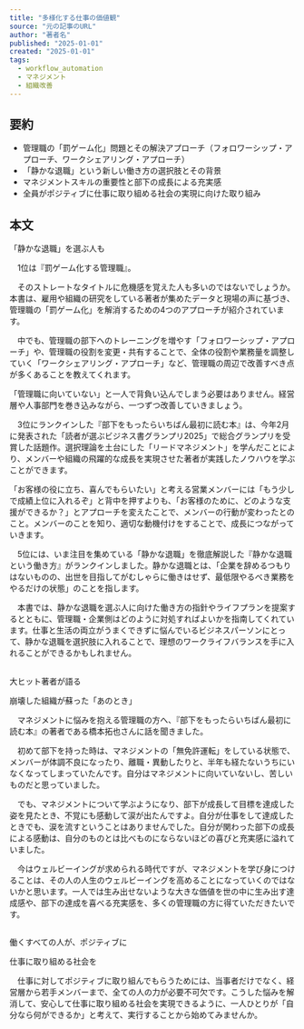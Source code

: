 ```yaml
---
title: "多様化する仕事の価値観"
source: "元の記事のURL"
author: "著者名"
published: "2025-01-01"
created: "2025-01-01"
tags:
  - workflow_automation
  - マネジメント
  - 組織改善
---
```


## 要約

- 管理職の「罰ゲーム化」問題とその解決アプローチ（フォロワーシップ・アプローチ、ワークシェアリング・アプローチ）
- 「静かな退職」という新しい働き方の選択肢とその背景
- マネジメントスキルの重要性と部下の成長による充実感
- 全員がポジティブに仕事に取り組める社会の実現に向けた取り組み

## 本文

「静かな退職」を選ぶ人も

　1位は『罰ゲーム化する管理職』。

　そのストレートなタイトルに危機感を覚えた人も多いのではないでしょうか。本書は、雇用や組織の研究をしている著者が集めたデータと現場の声に基づき、管理職の「罰ゲーム化」を解消するための4つのアプローチが紹介されています。

　中でも、管理職の部下へのトレーニングを増やす「フォロワーシップ・アプローチ」や、管理職の役割を変更・共有することで、全体の役割や業務量を調整していく「ワークシェアリング・アプローチ」など、管理職の周辺で改善すべき点が多くあることを教えてくれます。

「管理職に向いていない」と一人で背負い込んでしまう必要はありません。経営層や人事部門を巻き込みながら、一つずつ改善していきましょう。

　3位にランクインした『部下をもったらいちばん最初に読む本』は、今年2月に発表された「読者が選ぶビジネス書グランプリ2025」で総合グランプリを受賞した話題作。選択理論を土台にした「リードマネジメント」を学んだことにより、メンバーや組織の飛躍的な成長を実現させた著者が実践したノウハウを学ぶことができます。

「お客様の役に立ち、喜んでもらいたい」と考える営業メンバーには「もう少しで成績上位に入れるぞ」と背中を押すよりも、「お客様のために、どのような支援ができるか？」とアプローチを変えたことで、メンバーの行動が変わったとのこと。メンバーのことを知り、適切な動機付けをすることで、成長につながっていきます。

　5位には、いま注目を集めている「静かな退職」を徹底解説した『静かな退職という働き方』がランクインしました。静かな退職とは、「企業を辞めるつもりはないものの、出世を目指してがむしゃらに働きはせず、最低限やるべき業務をやるだけの状態」のことを指します。

　本書では、静かな退職を選ぶ人に向けた働き方の指針やライフプランを提案するとともに、管理職・企業側はどのように対処すればよいかを指南してくれています。仕事と生活の両立がうまくできずに悩んでいるビジネスパーソンにとって、静かな退職を選択肢に入れることで、理想のワークライフバランスを手に入れることができるかもしれません。

## 

大ヒット著者が語る

崩壊した組織が蘇った「あのとき」

　マネジメントに悩みを抱える管理職の方へ、『部下をもったらいちばん最初に読む本』の著者である橋本拓也さんに話を聞きました。

　初めて部下を持った時は、マネジメントの「無免許運転」をしている状態で、メンバーが体調不良になったり、離職・異動したりと、半年も経たないうちにいなくなってしまっていたんです。自分はマネジメントに向いていないし、苦しいものだと思っていました。

　でも、マネジメントについて学ぶようになり、部下が成長して目標を達成した姿を見たとき、不覚にも感動して涙が出たんですよ。自分が仕事をして達成したときでも、涙を流すということはありませんでした。自分が関わった部下の成長による感動は、自分のものとは比べものにならないほどの喜びと充実感に溢れていました。

　今はウェルビーイングが求められる時代ですが、マネジメントを学び身につけることは、その人の人生のウェルビーイングを高めることになっていくのではないかと思います。一人では生み出せないような大きな価値を世の中に生み出す達成感や、部下の達成を喜べる充実感を、多くの管理職の方に得ていただきたいです。

## 

働くすべての人が、ポジティブに

仕事に取り組める社会を

　仕事に対してポジティブに取り組んでもらうためには、当事者だけでなく、経営層から若手メンバーまで、全ての人の力が必要不可欠です。こうした悩みを解消して、安心して仕事に取り組める社会を実現できるように、一人ひとりが「自分なら何ができるか」と考えて、実行することから始めてみませんか。 